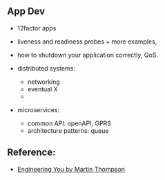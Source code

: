 ## App Dev

- 12factor apps
- liveness and readiness probes + more examples,  
- how to shutdown your application correctly, QoS.

- distributed systems:
  - networking
  - eventual X
  - 

- microservices:

  - common API: openAPI, GPRS
  - architecture patterns: queue

## Reference:

- [Engineering You by Martin Thompson](https://www.youtube.com/watch?v=S4LzzuMTqjs)
